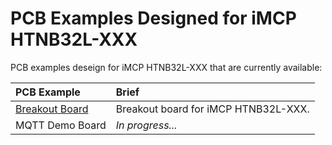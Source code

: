 # PCB Examples Designed for iMCP HTNB32L-XXX 

PCB examples deseign for iMCP HTNB32L-XXX that are currently available:

<div align="center">

| PCB Example |Brief |
|:-------------------|:---------------------------------------------------------------|
| [Breakout Board](HTNB32L-XXX-BreakouBoard-V2) | Breakout board for iMCP HTNB32L-XXX. |
| MQTT Demo Board | *In progress...* |

</div>